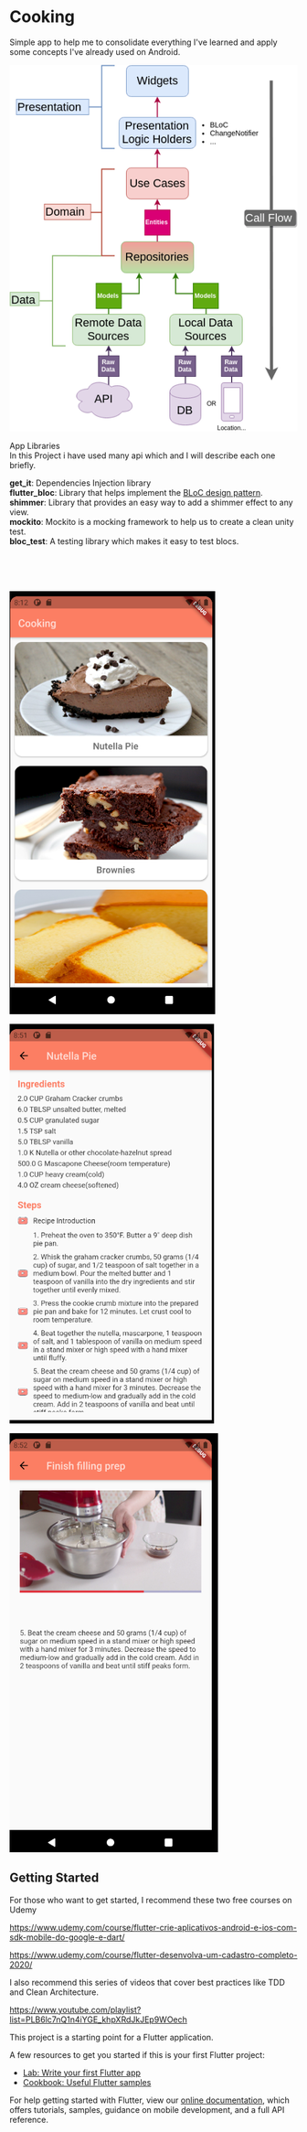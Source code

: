 # Cooking

Simple app to help me to consolidate everything I've learned and apply some concepts I've already used on Android. 



[Architecture]: https://github.com/ResoCoder/flutter-tdd-clean-architecture-course
![Screenshot](architecture-proposal.png) 


App Libraries 
<br/>
In this Project i have used many api which and I will describe each one briefly.

**get_it**: Dependencies Injection library  
**flutter_bloc**: Library that helps implement the [BLoC design pattern](https://www.didierboelens.com/2018/08/reactive-programming-streams-bloc/).  
**shimmer**: Library that provides an easy way to add a shimmer effect to any view.  
**mockito**: Mockito is a mocking framework to help us to create a clean unity test.  
**bloc_test**: A testing library which makes it easy to test blocs.  
  
<br/>
<br/>
<br/>

![Screenshot](home.png) 

![Screenshot](recipe.png) 

![Screenshot](recipe_video.png)


## Getting Started


For those who want to get started, I recommend these two free courses on Udemy 

https://www.udemy.com/course/flutter-crie-aplicativos-android-e-ios-com-sdk-mobile-do-google-e-dart/

https://www.udemy.com/course/flutter-desenvolva-um-cadastro-completo-2020/


I also recommend this series of videos that cover best practices like TDD and Clean Architecture.

https://www.youtube.com/playlist?list=PLB6lc7nQ1n4iYGE_khpXRdJkJEp9WOech



This project is a starting point for a Flutter application.

A few resources to get you started if this is your first Flutter project:

- [Lab: Write your first Flutter app](https://flutter.dev/docs/get-started/codelab)
- [Cookbook: Useful Flutter samples](https://flutter.dev/docs/cookbook)

For help getting started with Flutter, view our
[online documentation](https://flutter.dev/docs), which offers tutorials,
samples, guidance on mobile development, and a full API reference.
